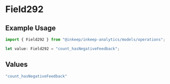 # Field292

## Example Usage

```typescript
import { Field292 } from "@inkeep/inkeep-analytics/models/operations";

let value: Field292 = "count_hasNegativeFeedback";
```

## Values

```typescript
"count_hasNegativeFeedback"
```